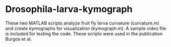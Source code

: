 # Drosophila-larva-kymograph

These two MATLAB scripts analyze fruit fly larva curvature (curvature.m) and create kymographs for visualization (kymograph.m). A sample video file is included for testing the code. These scripts were used in the publication Burgos et al. 
